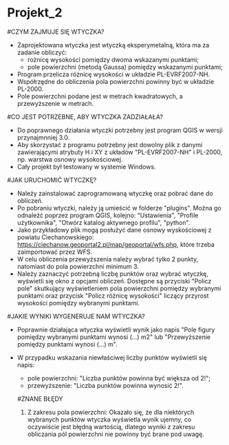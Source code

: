 # Projekt_2

#CZYM ZAJMUJE SIĘ WTYCZKA?
+ Zaprojektowana wtyczka jest wtyczką eksperymetalną, która ma za zadanie obliczyć:
    - rożnicę wysokości pomiędzy dwoma wskazanymi punktami;
    - pole powierzchni (metodą Gaussa) pomiędzy wskazanymi punktami;
+ Program przelicza różnicę wysokości w układzie PL-EVRF2007-NH.
+ Współrzędne do obliczenia pola powierzchni powinny być w układzie PL-2000.
+ Pole powierzchni podane jest w metrach kwadratowych, a przewyższenie w metrach.

#CO JEST POTRZEBNE, ABY WTYCZKA ZADZIAŁAŁA?
+ Do poprawnego działania wtyczki potrzebny jest program QGIS w wersji przynajmnniej 3.0.
+ Aby skorzystać z programu potrzebny jest dowolny plik z danymi zawierającymi atrybuty H i XY z układów "PL-EVRF2007-NH" i PL-2000, np. warstwa osnowy wysokościowej.
+ Cały projekt był testowany w systemie Windows.

#JAK URUCHOMIĆ WTYCZKĘ?
 +  Należy zainstalować zaprogramowaną wtyczkę oraz pobrać dane do obliczeń.
 +  Po pobraniu wtyczki, należy ją umieścić w folderze "plugins". Można go odnaleźć poprzez program QGIS, kolejno: "Ustawienia", "Profile użytkownika", "Otwórz katalog aktywnego profilu", "python".
 +  Jako przykładowy plik mogą posłużyć dane osnowy wyskościowej z powiatu Ciechanowskiego: https://ciechanow.geoportal2.pl/map/geoportal/wfs.php, które trzeba zaimportować przez WFS.
 +  W celu obliczenia przewyższenia należy wybrać tylko 2 punkty, natomiast do pola powierzchni minimum 3.
 +  Należy zaznaczyć potrzebną liczbę punktów oraz wybrać wtyczkę, wyświetli się okno z opcjami obliczeń. Dostępne są przyciski "Policz pole" skutkujący wyświetleniem pola powierzchni pomiędzy wybranymi punktami oraz przycisk "Policz różnicę wysokości" liczący przyrost wysokości pomiędzy wybranymi punktami.  

#JAKIE WYNIKI WYGENERUJE NAM WTYCZKA?
 + Poprawnie działająca wtyczka wyświetli wynik jako napis "Pole figury pomiędzy wybranymi punktami wynosi (...) m2" lub "Przewyższenie pomiędzy punktami wynosi (...) m".
+ W przypadku wskazania niewłaściwej liczby punktów wyświetli się napis:
    - pole powierzchni: "Liczba punktów powinna być większa od 2!";
    - przewyższenie: "Liczba punktów powinna wynosić 2!".
  
  #ZNANE BŁĘDY
  1) Z zakresu pola powierzchni: Okazało się, że dla niektórych wybranych punktów wtyczka wyświetla wynik ujemny, co oczywiście jest błędną wartością, dlatego wyniki z zakresu obliczania pól powierzchni nie powinny być brane pod uwagę.
  
